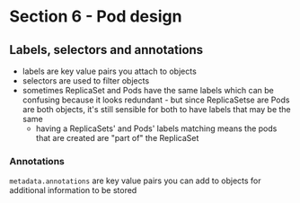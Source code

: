 # Section 6 - Pod design

## Labels, selectors and annotations

* labels are key value pairs you attach to objects
* selectors are used to filter objects
* sometimes ReplicaSet and Pods have the same labels which can be confusing because it looks redundant - but since ReplicaSetse are Pods are both objects, it's still sensible for both to have labels that may be the same
  * having a ReplicaSets' and Pods' labels matching means the pods that are created are "part of" the ReplicaSet

### Annotations

`metadata.annotations` are key value pairs you can add to objects for additional information to be stored
